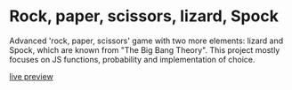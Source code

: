 # Rock, paper, scissors, lizard, Spock
Advanced 'rock, paper, scissors' game with two more elements: lizard and Spock, which are known from "The Big Bang Theory". This project mostly focuses on JS functions, probability and implementation of choice.

[live preview](https://nikara4.github.io/rock_paper_scissors_lizard_spock/)
